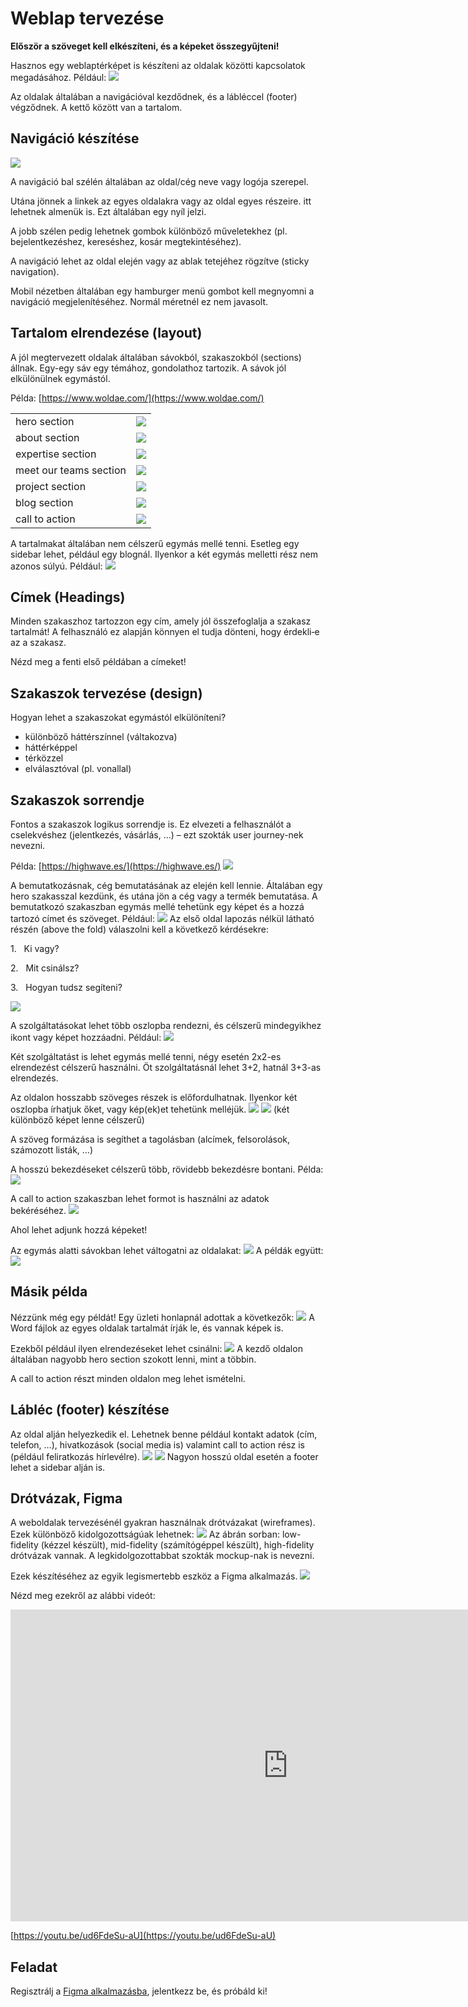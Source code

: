 # Weblap tervezése

**Először a szöveget kell elkészíteni, és a képeket összegyűjteni!** 

Hasznos egy weblaptérképet is készíteni az oldalak közötti kapcsolatok megadásához. Például:
![](images/Pasted%20image%2020241214104353.png)

Az oldalak általában a navigációval kezdődnek, és a lábléccel (footer) végződnek. A kettő között van a tartalom.

## Navigáció készítése

![](images/Pasted%20image%2020241214113744.png)

A navigáció bal szélén általában az oldal/cég neve vagy logója szerepel.

Utána jönnek a linkek az egyes oldalakra vagy az oldal egyes részeire. itt lehetnek almenük is. Ezt általában egy nyíl jelzi.

A jobb szélen pedig lehetnek gombok különböző műveletekhez (pl. bejelentkezéshez, kereséshez, kosár megtekintéséhez).

A navigáció lehet az oldal elején vagy az ablak tetejéhez rögzítve (sticky navigation).

Mobil nézetben általában egy hamburger menü gombot kell megnyomni a navigáció megjelenítéséhez. Normál méretnél ez nem javasolt.

## Tartalom elrendezése (layout)

A jól megtervezett oldalak általában sávokból, szakaszokból (sections) állnak. Egy-egy sáv egy témához, gondolathoz tartozik. A sávok jól elkülönülnek egymástól.

Példa: [https://www.woldae.com/](https://www.woldae.com/)

|                        |                                          |
| ---------------------- | ---------------------------------------- |
| hero section           | ![](images/Pasted%20image%2020241214115310.png) |
| about section          | ![](images/Pasted%20image%2020241214115618.png) |
| expertise section      | ![](images/Pasted%20image%2020241214115654.png) |
| meet our teams section | ![](images/Pasted%20image%2020241214115728.png) |
| project section        | ![](images/Pasted%20image%2020241214115808.png) |
| blog section           | ![](images/Pasted%20image%2020241214115822.png) |
| call to action         | ![](images/Pasted%20image%2020241214115832.png) |

A tartalmakat általában nem célszerű egymás mellé tenni. Esetleg egy sidebar lehet, például egy blognál. Ilyenkor a két egymás melletti rész nem azonos súlyú. Például:
![](images/Pasted%20image%2020241214115846.png)

## Címek (Headings)

Minden szakaszhoz tartozzon egy cím, amely jól összefoglalja a szakasz tartalmát! A felhasználó ez alapján könnyen el tudja dönteni, hogy érdekli‑e az a szakasz.

Nézd meg a fenti első példában a címeket!

## Szakaszok tervezése (design)

Hogyan lehet a szakaszokat egymástól elkülöníteni?

- különböző háttérszínnel (váltakozva)
- háttérképpel
- térközzel
- elválasztóval (pl. vonallal)

## Szakaszok sorrendje

Fontos a szakaszok logikus sorrendje is. Ez elvezeti a felhasználót a cselekvéshez (jelentkezés, vásárlás, …) – ezt szokták user journey-nek nevezni.

Példa: [https://highwave.es/](https://highwave.es/)
![](images/Pasted%20image%2020241214120155.png)

A bemutatkozásnak, cég bemutatásának az elején kell lennie. Általában egy hero szakasszal kezdünk, és utána jön a cég vagy a termék bemutatása. A bemutatkozó szakaszban egymás mellé tehetünk egy képet és a hozzá tartozó címet és szöveget. Például:
![](images/Pasted%20image%2020241214120233.png)
Az első oldal lapozás nélkül látható részén (above the fold) válaszolni kell a következő kérdésekre:

1.   Ki vagy?

2.   Mit csinálsz?

3.   Hogyan tudsz segíteni?

![](images/Pasted%20image%2020241214120551.png)

A szolgáltatásokat lehet több oszlopba rendezni, és célszerű mindegyikhez ikont vagy képet hozzáadni. Például:
![](images/Pasted%20image%2020241214120722.png)

Két szolgáltatást is lehet egymás mellé tenni, négy esetén 2x2-es elrendezést célszerű használni. Öt szolgáltatásnál lehet 3+2, hatnál 3+3-as elrendezés.

Az oldalon hosszabb szöveges részek is előfordulhatnak. Ilyenkor két oszlopba írhatjuk őket, vagy kép(ek)et tehetünk melléjük.
![](images/Pasted%20image%2020241214120811.png)
![](images/Pasted%20image%2020241214120817.png)
(két különböző képet lenne célszerű)

A szöveg formázása is segíthet a tagolásban (alcímek, felsorolások, számozott listák, …)

A hosszú bekezdéseket célszerű több, rövidebb bekezdésre bontani. Példa:
![](images/Pasted%20image%2020241214120912.png)

A call to action szakaszban lehet formot is használni az adatok bekéréséhez.
![](images/Pasted%20image%2020241214120936.png)

Ahol lehet adjunk hozzá képeket!

Az egymás alatti sávokban lehet váltogatni az oldalakat:
![](images/Pasted%20image%2020241214120947.png)
A példák együtt:
![](images/Pasted%20image%2020241214121012.png)
## Másik példa

Nézzünk még egy példát! Egy üzleti honlapnál adottak a következők:
![](images/Pasted%20image%2020241214121042.png)
A Word fájlok az egyes oldalak tartalmát írják le, és vannak képek is.

Ezekből például ilyen elrendezéseket lehet csinálni:
![](images/Pasted%20image%2020241214121138.png)
A kezdő oldalon általában nagyobb hero section szokott lenni, mint a többin.

A call to action részt minden oldalon meg lehet ismételni.

## Lábléc (footer) készítése

Az oldal alján helyezkedik el. Lehetnek benne például kontakt adatok (cím, telefon, …), hivatkozások (social media is) valamint call to action rész is (például feliratkozás hírlevélre).
![](images/Pasted%20image%2020241214121301.png)
![](images/Pasted%20image%2020241214121307.png)
Nagyon hosszú oldal esetén a footer lehet a sidebar alján is.

## Drótvázak, Figma

A weboldalak tervezésénél gyakran használnak drótvázakat (wireframes). Ezek különböző kidolgozottságúak lehetnek:
![](images/Pasted%20image%2020241214121326.png)
Az ábrán sorban: low-fidelity (kézzel készült), mid-fidelity (számítógéppel készült), high-fidelity drótvázak vannak. A legkidolgozottabbat szokták mockup-nak is nevezni.

Ezek készítéséhez az egyik legismertebb eszköz a Figma alkalmazás.
![](images/Pasted%20image%2020241214121445.png)

Nézd meg ezekről az alábbi videót:

<iframe width="887" height="499" src="https://www.youtube.com/embed/ud6FdeSu-aU" title="Figma UI design szoftver - Bemutató (WPKurzus lecke)" frameborder="0" allow="accelerometer; autoplay; clipboard-write; encrypted-media; gyroscope; picture-in-picture; web-share" referrerpolicy="strict-origin-when-cross-origin" allowfullscreen></iframe>

[https://youtu.be/ud6FdeSu-aU](https://youtu.be/ud6FdeSu-aU)

## Feladat

Regisztrálj a [Figma alkalmazásba](https://www.figma.com/), jelentkezz be, és próbáld ki!